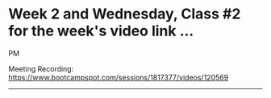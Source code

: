 # Week 2 and Wednesday, Class #2 for the week's video link ...
PM

Meeting Recording:
https://www.bootcampspot.com/sessions/1817377/videos/120569





---